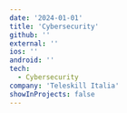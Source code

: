 ```yaml
---
date: '2024-01-01'
title: 'Cybersecurity'
github: ''
external: ''
ios: ''
android: ''
tech:
  - Cybersecurity
company: 'Teleskill Italia'
showInProjects: false
---
```



